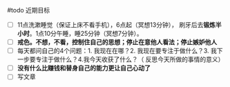 #todo 
近期目标
- [ ] 11点洗漱睡觉（保证上床不看手机），6点起（冥想13分钟）， 刷牙后去**锻炼半小时**。1点10分午睡，睡25分钟（冥想7分钟）。
- [ ] **戒色。不想，不看，控制住自己的思想；停止在意他人看法；停止嫉妒他人**
- [ ] 每天都问自己的4个问题：1. 我现在在哪？2. 我现在要专注于做什么？3. 我下一步要专注于做什么？4.我今天收获了什么？（ 反思今天所做的事情的意义）
- [ ] **没有什么比赚钱和替身自己的能力更让自己心动了** 
- [ ] 写文章